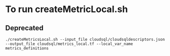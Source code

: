 # To run createMetricLocal.sh

## Deprecated
```
./createMetricsLocal.sh --input_file cloudsql/cloudsqldescriptors.json --output_file cloudsql/metrics_local.tf --local_var_name metrics_definitions 
```
